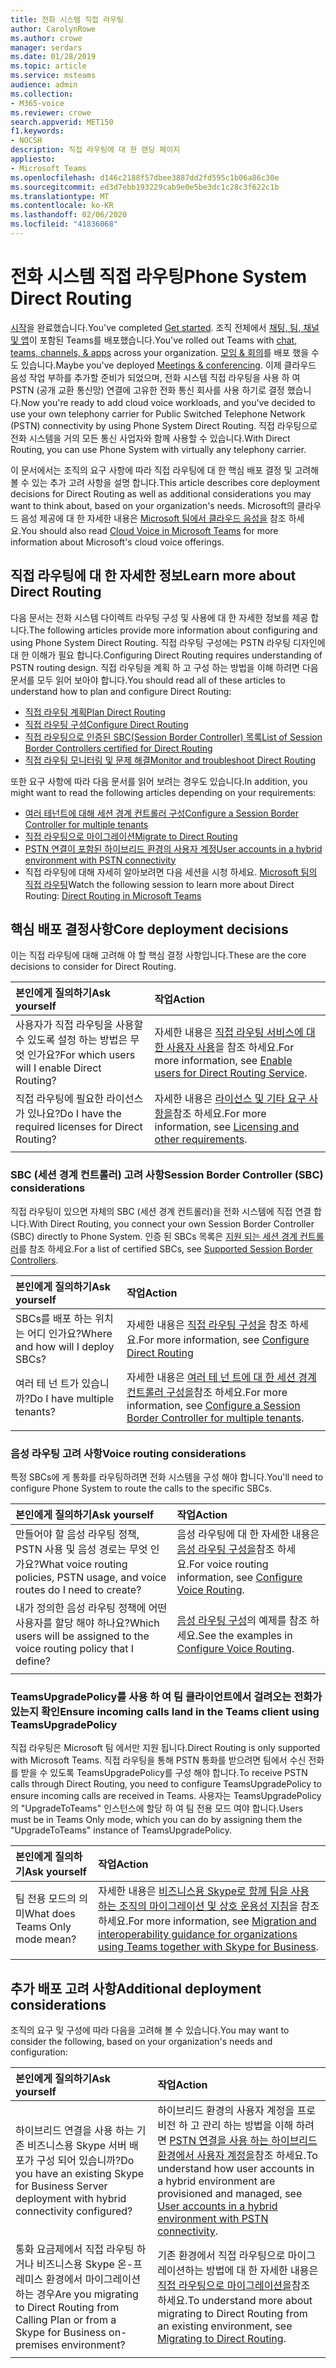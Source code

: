 ```yaml
---
title: 전화 시스템 직접 라우팅
author: CarolynRowe
ms.author: crowe
manager: serdars
ms.date: 01/28/2019
ms.topic: article
ms.service: msteams
audience: admin
ms.collection:
- M365-voice
ms.reviewer: crowe
search.appverid: MET150
f1.keywords:
- NOCSH
description: 직접 라우팅에 대 한 랜딩 페이지
appliesto:
- Microsoft Teams
ms.openlocfilehash: d146c2188f57dbee3887dd2fd595c1b06a86c30e
ms.sourcegitcommit: ed3d7ebb193229cab9e0e5be3dc1c28c3f622c1b
ms.translationtype: MT
ms.contentlocale: ko-KR
ms.lasthandoff: 02/06/2020
ms.locfileid: "41836068"
---
```

# <a name="phone-system-direct-routing"></a><span data-ttu-id="6560b-103">전화 시스템 직접 라우팅</span><span class="sxs-lookup"><span data-stu-id="6560b-103">Phone System Direct Routing</span></span>

<span data-ttu-id="6560b-104">[시작](get-started-with-teams-quick-start.md)을 완료했습니다.</span><span class="sxs-lookup"><span data-stu-id="6560b-104">You've completed [Get started](get-started-with-teams-quick-start.md).</span></span> <span data-ttu-id="6560b-105">조직 전체에서 [채팅, 팀, 채널 및 앱](deploy-chat-teams-channels-microsoft-teams-landing-page.md)이 포함된 Teams를 배포했습니다.</span><span class="sxs-lookup"><span data-stu-id="6560b-105">You've rolled out Teams with [chat, teams, channels, & apps](deploy-chat-teams-channels-microsoft-teams-landing-page.md) across your organization.</span></span> <span data-ttu-id="6560b-106">[모임 & 회의](deploy-meetings-microsoft-teams-landing-page.md)를 배포 했을 수도 있습니다.</span><span class="sxs-lookup"><span data-stu-id="6560b-106">Maybe you've deployed [Meetings & conferencing](deploy-meetings-microsoft-teams-landing-page.md).</span></span> <span data-ttu-id="6560b-107">이제 클라우드 음성 작업 부하를 추가할 준비가 되었으며, 전화 시스템 직접 라우팅을 사용 하 여 PSTN (공개 교환 통신망) 연결에 고유한 전화 통신 회사를 사용 하기로 결정 했습니다.</span><span class="sxs-lookup"><span data-stu-id="6560b-107">Now you're ready to add cloud voice workloads, and you've decided to use your own telephony carrier for Public Switched Telephone Network (PSTN) connectivity by using Phone System Direct Routing.</span></span> <span data-ttu-id="6560b-108">직접 라우팅으로 전화 시스템을 거의 모든 통신 사업자와 함께 사용할 수 있습니다.</span><span class="sxs-lookup"><span data-stu-id="6560b-108">With Direct Routing, you can use Phone System with virtually any telephony carrier.</span></span>

<span data-ttu-id="6560b-109">이 문서에서는 조직의 요구 사항에 따라 직접 라우팅에 대 한 핵심 배포 결정 및 고려해 볼 수 있는 추가 고려 사항을 설명 합니다.</span><span class="sxs-lookup"><span data-stu-id="6560b-109">This article describes core deployment decisions for Direct Routing as well as additional considerations you may want to think about, based on your organization's needs.</span></span> <span data-ttu-id="6560b-110">Microsoft의 클라우드 음성 제공에 대 한 자세한 내용은 [Microsoft 팀에서 클라우드 음성을](cloud-voice-landing-page.md) 참조 하세요.</span><span class="sxs-lookup"><span data-stu-id="6560b-110">You should also read [Cloud Voice in Microsoft Teams](cloud-voice-landing-page.md) for more information about Microsoft's cloud voice offerings.</span></span>

## <a name="learn-more-about-direct-routing"></a><span data-ttu-id="6560b-111">직접 라우팅에 대 한 자세한 정보</span><span class="sxs-lookup"><span data-stu-id="6560b-111">Learn more about Direct Routing</span></span>

<span data-ttu-id="6560b-112">다음 문서는 전화 시스템 다이렉트 라우팅 구성 및 사용에 대 한 자세한 정보를 제공 합니다.</span><span class="sxs-lookup"><span data-stu-id="6560b-112">The following articles provide more information about configuring and using Phone System Direct Routing.</span></span> <span data-ttu-id="6560b-113">직접 라우팅 구성에는 PSTN 라우팅 디자인에 대 한 이해가 필요 합니다.</span><span class="sxs-lookup"><span data-stu-id="6560b-113">Configuring Direct Routing requires understanding of PSTN routing design.</span></span> <span data-ttu-id="6560b-114">직접 라우팅을 계획 하 고 구성 하는 방법을 이해 하려면 다음 문서를 모두 읽어 보아야 합니다.</span><span class="sxs-lookup"><span data-stu-id="6560b-114">You should read all of these articles to understand how to plan and configure Direct Routing:</span></span>

- [<span data-ttu-id="6560b-115">직접 라우팅 계획</span><span class="sxs-lookup"><span data-stu-id="6560b-115">Plan Direct Routing</span></span>](direct-routing-plan.md) 
- [<span data-ttu-id="6560b-116">직접 라우팅 구성</span><span class="sxs-lookup"><span data-stu-id="6560b-116">Configure Direct Routing</span></span>](direct-routing-configure.md)
- [<span data-ttu-id="6560b-117">직접 라우팅으로 인증된 SBC(Session Border Controller) 목록</span><span class="sxs-lookup"><span data-stu-id="6560b-117">List of Session Border Controllers certified for Direct Routing</span></span>](direct-routing-border-controllers.md)
- [<span data-ttu-id="6560b-118">직접 라우팅 모니터링 및 문제 해결</span><span class="sxs-lookup"><span data-stu-id="6560b-118">Monitor and troubleshoot Direct Routing</span></span>](direct-routing-monitor-and-troubleshoot.md)

<span data-ttu-id="6560b-119">또한 요구 사항에 따라 다음 문서를 읽어 보려는 경우도 있습니다.</span><span class="sxs-lookup"><span data-stu-id="6560b-119">In addition, you might want to read the following articles depending on your requirements:</span></span>

-  [<span data-ttu-id="6560b-120">여러 테넌트에 대해 세션 경계 컨트롤러 구성</span><span class="sxs-lookup"><span data-stu-id="6560b-120">Configure a Session Border Controller for multiple tenants</span></span>](direct-routing-sbc-multiple-tenants.md)
-  [<span data-ttu-id="6560b-121">직접 라우팅으로 마이그레이션</span><span class="sxs-lookup"><span data-stu-id="6560b-121">Migrate to Direct Routing</span></span>](direct-routing-migrating.md)
-  [<span data-ttu-id="6560b-122">PSTN 연결이 포함된 하이브리드 환경의 사용자 계정</span><span class="sxs-lookup"><span data-stu-id="6560b-122">User accounts in a hybrid environment with PSTN connectivity</span></span>](direct-routing-user-accounts-in-a-hybrid-environment.md)
- <span data-ttu-id="6560b-123">직접 라우팅에 대해 자세히 알아보려면 다음 세션을 시청 하세요. [Microsoft 팀의 직접 라우팅](https://aka.ms/teams-direct-routing)</span><span class="sxs-lookup"><span data-stu-id="6560b-123">Watch the following session to learn more about Direct Routing: [Direct Routing in Microsoft Teams](https://aka.ms/teams-direct-routing)</span></span>

## <a name="core-deployment-decisions"></a><span data-ttu-id="6560b-124">핵심 배포 결정사항</span><span class="sxs-lookup"><span data-stu-id="6560b-124">Core deployment decisions</span></span>

<span data-ttu-id="6560b-125">이는 직접 라우팅에 대해 고려해 야 할 핵심 결정 사항입니다.</span><span class="sxs-lookup"><span data-stu-id="6560b-125">These are the core decisions to consider for Direct Routing.</span></span> 

|<span data-ttu-id="6560b-126">본인에게 질의하기</span><span class="sxs-lookup"><span data-stu-id="6560b-126">Ask yourself</span></span>|<span data-ttu-id="6560b-127">작업</span><span class="sxs-lookup"><span data-stu-id="6560b-127">Action</span></span> |
| :------------|:-------|
|<span data-ttu-id="6560b-128">사용자가 직접 라우팅을 사용할 수 있도록 설정 하는 방법은 무엇 인가요?</span><span class="sxs-lookup"><span data-stu-id="6560b-128">For which users will I enable Direct Routing?</span></span> | <span data-ttu-id="6560b-129">자세한 내용은 [직접 라우팅 서비스에 대 한 사용자 사용](direct-routing-configure.md#enable-users-for-direct-routing-service)을 참조 하세요.</span><span class="sxs-lookup"><span data-stu-id="6560b-129">For more information, see [Enable users for Direct Routing Service](direct-routing-configure.md#enable-users-for-direct-routing-service).</span></span> |
<span data-ttu-id="6560b-130">직접 라우팅에 필요한 라이선스가 있나요?</span><span class="sxs-lookup"><span data-stu-id="6560b-130">Do I have the required licenses for Direct Routing?</span></span> | <span data-ttu-id="6560b-131">자세한 내용은 [라이선스 및 기타 요구 사항을](direct-routing-plan.md#licensing-and-other-requirements)참조 하세요.</span><span class="sxs-lookup"><span data-stu-id="6560b-131">For more information, see [Licensing and other requirements](direct-routing-plan.md#licensing-and-other-requirements).</span></span>
|||

### <a name="session-border-controller-sbc-considerations"></a><span data-ttu-id="6560b-132">SBC (세션 경계 컨트롤러) 고려 사항</span><span class="sxs-lookup"><span data-stu-id="6560b-132">Session Border Controller (SBC) considerations</span></span>

<span data-ttu-id="6560b-133">직접 라우팅이 있으면 자체의 SBC (세션 경계 컨트롤러)을 전화 시스템에 직접 연결 합니다.</span><span class="sxs-lookup"><span data-stu-id="6560b-133">With Direct Routing, you connect your own Session Border Controller (SBC) directly to Phone System.</span></span>  <span data-ttu-id="6560b-134">인증 된 SBCs 목록은 [지원 되는 세션 경계 컨트롤러](direct-routing-border-controllers.md)를 참조 하세요.</span><span class="sxs-lookup"><span data-stu-id="6560b-134">For a list of certified SBCs, see [Supported Session Border Controllers](direct-routing-border-controllers.md).</span></span>

|<span data-ttu-id="6560b-135">본인에게 질의하기</span><span class="sxs-lookup"><span data-stu-id="6560b-135">Ask yourself</span></span>|<span data-ttu-id="6560b-136">작업</span><span class="sxs-lookup"><span data-stu-id="6560b-136">Action</span></span> |
|:------------|:-------|
| <span data-ttu-id="6560b-137">SBCs를 배포 하는 위치는 어디 인가요?</span><span class="sxs-lookup"><span data-stu-id="6560b-137">Where and how will I deploy SBCs?</span></span> | <span data-ttu-id="6560b-138">자세한 내용은 [직접 라우팅 구성을](direct-routing-configure.md) 참조 하세요.</span><span class="sxs-lookup"><span data-stu-id="6560b-138">For more information, see [Configure Direct Routing](direct-routing-configure.md)</span></span> | 
<span data-ttu-id="6560b-139">여러 테 넌 트가 있습니까?</span><span class="sxs-lookup"><span data-stu-id="6560b-139">Do I have multiple tenants?</span></span> | <span data-ttu-id="6560b-140">자세한 내용은 [여러 테 넌 트에 대 한 세션 경계 컨트롤러 구성을](direct-routing-sbc-multiple-tenants.md)참조 하세요.</span><span class="sxs-lookup"><span data-stu-id="6560b-140">For more information, see [Configure a Session Border Controller for multiple tenants](direct-routing-sbc-multiple-tenants.md).</span></span>|
|||

### <a name="voice-routing-considerations"></a><span data-ttu-id="6560b-141">음성 라우팅 고려 사항</span><span class="sxs-lookup"><span data-stu-id="6560b-141">Voice routing considerations</span></span>

<span data-ttu-id="6560b-142">특정 SBCs에 게 통화를 라우팅하려면 전화 시스템을 구성 해야 합니다.</span><span class="sxs-lookup"><span data-stu-id="6560b-142">You'll need to configure Phone System to route the calls to the specific SBCs.</span></span>

|<span data-ttu-id="6560b-143">본인에게 질의하기</span><span class="sxs-lookup"><span data-stu-id="6560b-143">Ask yourself</span></span>|<span data-ttu-id="6560b-144">작업</span><span class="sxs-lookup"><span data-stu-id="6560b-144">Action</span></span> |
|:------------|:-------|
| <span data-ttu-id="6560b-145">만들어야 할 음성 라우팅 정책, PSTN 사용 및 음성 경로는 무엇 인가요?</span><span class="sxs-lookup"><span data-stu-id="6560b-145">What voice routing policies, PSTN usage, and voice routes do I need to create?</span></span> | <span data-ttu-id="6560b-146">음성 라우팅에 대 한 자세한 내용은 [음성 라우팅 구성을](direct-routing-configure.md#configure-voice-routing)참조 하세요.</span><span class="sxs-lookup"><span data-stu-id="6560b-146">For voice routing  information, see [Configure Voice Routing](direct-routing-configure.md#configure-voice-routing).</span></span>
| <span data-ttu-id="6560b-147">내가 정의한 음성 라우팅 정책에 어떤 사용자를 할당 해야 하나요?</span><span class="sxs-lookup"><span data-stu-id="6560b-147">Which users will be assigned to the voice routing policy that I define?</span></span> | <span data-ttu-id="6560b-148">[음성 라우팅 구성](direct-routing-configure.md#configure-voice-routing)의 예제를 참조 하세요.</span><span class="sxs-lookup"><span data-stu-id="6560b-148">See the examples in [Configure Voice Routing](direct-routing-configure.md#configure-voice-routing).</span></span> |
|||

### <a name="ensure-incoming-calls-land-in-the-teams-client-using-teamsupgradepolicy"></a><span data-ttu-id="6560b-149">TeamsUpgradePolicy를 사용 하 여 팀 클라이언트에서 걸려오는 전화가 있는지 확인</span><span class="sxs-lookup"><span data-stu-id="6560b-149">Ensure incoming calls land in the Teams client using TeamsUpgradePolicy</span></span>

<span data-ttu-id="6560b-150">직접 라우팅은 Microsoft 팀 에서만 지원 됩니다.</span><span class="sxs-lookup"><span data-stu-id="6560b-150">Direct Routing is only supported with Microsoft Teams.</span></span> <span data-ttu-id="6560b-151">직접 라우팅을 통해 PSTN 통화를 받으려면 팀에서 수신 전화를 받을 수 있도록 TeamsUpgradePolicy를 구성 해야 합니다.</span><span class="sxs-lookup"><span data-stu-id="6560b-151">To receive PSTN calls through Direct Routing, you need to configure TeamsUpgradePolicy to ensure incoming calls are received in Teams.</span></span> <span data-ttu-id="6560b-152">사용자는 TeamsUpgradePolicy의 "UpgradeToTeams" 인스턴스에 할당 하 여 팀 전용 모드 여야 합니다.</span><span class="sxs-lookup"><span data-stu-id="6560b-152">Users must be in Teams Only mode, which you can do by assigning them the "UpgradeToTeams" instance of TeamsUpgradePolicy.</span></span> 

|<span data-ttu-id="6560b-153">본인에게 질의하기</span><span class="sxs-lookup"><span data-stu-id="6560b-153">Ask yourself</span></span>|<span data-ttu-id="6560b-154">작업</span><span class="sxs-lookup"><span data-stu-id="6560b-154">Action</span></span> |
|:------------|:-------|
|<span data-ttu-id="6560b-155">팀 전용 모드의 의미</span><span class="sxs-lookup"><span data-stu-id="6560b-155">What does Teams Only mode mean?</span></span> | <span data-ttu-id="6560b-156">자세한 내용은 [비즈니스용 Skype로 함께 팀을 사용 하는 조직의 마이그레이션 및 상호 운용성 지침](https://docs.microsoft.com/microsoftteams/migration-interop-guidance-for-teams-with-skype)을 참조 하세요.</span><span class="sxs-lookup"><span data-stu-id="6560b-156">For more information, see [Migration and interoperability guidance for organizations using Teams together with Skype for Business](https://docs.microsoft.com/microsoftteams/migration-interop-guidance-for-teams-with-skype).</span></span>|
|||

## <a name="additional-deployment-considerations"></a><span data-ttu-id="6560b-157">추가 배포 고려 사항</span><span class="sxs-lookup"><span data-stu-id="6560b-157">Additional deployment considerations</span></span>

<span data-ttu-id="6560b-158">조직의 요구 및 구성에 따라 다음을 고려해 볼 수 있습니다.</span><span class="sxs-lookup"><span data-stu-id="6560b-158">You may want to consider the following, based on your organization's needs and configuration:</span></span>

| <span data-ttu-id="6560b-159">본인에게 질의하기</span><span class="sxs-lookup"><span data-stu-id="6560b-159">Ask yourself</span></span>| <span data-ttu-id="6560b-160">작업</span><span class="sxs-lookup"><span data-stu-id="6560b-160">Action</span></span> |
| :------------|:-------|
| <span data-ttu-id="6560b-161">하이브리드 연결을 사용 하는 기존 비즈니스용 Skype 서버 배포가 구성 되어 있습니까?</span><span class="sxs-lookup"><span data-stu-id="6560b-161">Do you have an existing Skype for Business Server deployment with hybrid connectivity configured?</span></span> |  <span data-ttu-id="6560b-162">하이브리드 환경의 사용자 계정을 프로 비전 하 고 관리 하는 방법을 이해 하려면 [PSTN 연결을 사용 하는 하이브리드 환경에서 사용자 계정을](direct-routing-user-accounts-in-a-hybrid-environment.md)참조 하세요.</span><span class="sxs-lookup"><span data-stu-id="6560b-162">To understand how user accounts in a hybrid environment are provisioned and managed, see [User accounts in a hybrid environment with PSTN connectivity](direct-routing-user-accounts-in-a-hybrid-environment.md).</span></span>| 
| <span data-ttu-id="6560b-163">통화 요금제에서 직접 라우팅 하거나 비즈니스용 Skype 온-프레미스 환경에서 마이그레이션하는 경우</span><span class="sxs-lookup"><span data-stu-id="6560b-163">Are you migrating to Direct Routing from Calling Plan or from a Skype for Business on-premises environment?</span></span> | <span data-ttu-id="6560b-164">기존 환경에서 직접 라우팅으로 마이그레이션하는 방법에 대 한 자세한 내용은 [직접 라우팅으로 마이그레이션을](direct-routing-migrating.md)참조 하세요.</span><span class="sxs-lookup"><span data-stu-id="6560b-164">To understand more about migrating to Direct Routing from an existing environment, see [Migrating to Direct Routing](direct-routing-migrating.md).</span></span> |
|||
